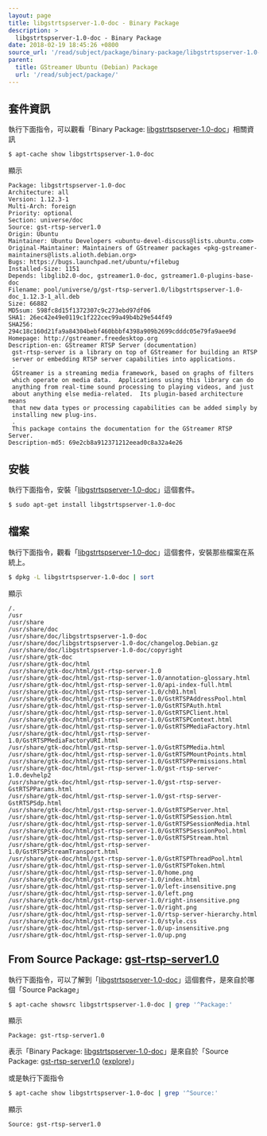 ```yaml
---
layout: page
title: libgstrtspserver-1.0-doc - Binary Package
description: >
  libgstrtspserver-1.0-doc - Binary Package
date: 2018-02-19 18:45:26 +0800
source_url: '/read/subject/package/binary-package/libgstrtspserver-1.0-doc/index.md'
parent:
  title: GStreamer Ubuntu (Debian) Package
  url: '/read/subject/package/'
---
```



## 套件資訊

執行下面指令，可以觀看「Binary Package: [libgstrtspserver-1.0-doc](https://packages.ubuntu.com/artful/libgstrtspserver-1.0-doc)」相關資訊

``` sh
$ apt-cache show libgstrtspserver-1.0-doc
```

顯示

```
Package: libgstrtspserver-1.0-doc
Architecture: all
Version: 1.12.3-1
Multi-Arch: foreign
Priority: optional
Section: universe/doc
Source: gst-rtsp-server1.0
Origin: Ubuntu
Maintainer: Ubuntu Developers <ubuntu-devel-discuss@lists.ubuntu.com>
Original-Maintainer: Maintainers of GStreamer packages <pkg-gstreamer-maintainers@lists.alioth.debian.org>
Bugs: https://bugs.launchpad.net/ubuntu/+filebug
Installed-Size: 1151
Depends: libglib2.0-doc, gstreamer1.0-doc, gstreamer1.0-plugins-base-doc
Filename: pool/universe/g/gst-rtsp-server1.0/libgstrtspserver-1.0-doc_1.12.3-1_all.deb
Size: 66882
MD5sum: 598fc8d15f1372307c9c273ebd97df06
SHA1: 26ec42e49e0119c1f222cec99a49b4b29e544f49
SHA256: 294c18c160d21fa9a84304bebf460bbbf4398a909b2699cdddc05e79fa9aee9d
Homepage: http://gstreamer.freedesktop.org
Description-en: GStreamer RTSP Server (documentation)
 gst-rtsp-server is a library on top of GStreamer for building an RTSP
 server or embedding RTSP server capabilities into applications.
 .
 GStreamer is a streaming media framework, based on graphs of filters
 which operate on media data.  Applications using this library can do
 anything from real-time sound processing to playing videos, and just
 about anything else media-related.  Its plugin-based architecture means
 that new data types or processing capabilities can be added simply by
 installing new plug-ins.
 .
 This package contains the documentation for the GStreamer RTSP Server.
Description-md5: 69e2cb8a912371212eead0c8a32a4e26

```

## 安裝

執行下面指令，安裝「[libgstrtspserver-1.0-doc](https://packages.ubuntu.com/artful/libgstrtspserver-1.0-doc)」這個套件。

``` sh
$ sudo apt-get install libgstrtspserver-1.0-doc
```

## 檔案

執行下面指令，觀看「[libgstrtspserver-1.0-doc](https://packages.ubuntu.com/artful/libgstrtspserver-1.0-doc)」這個套件，安裝那些檔案在系統上。

``` sh
$ dpkg -L libgstrtspserver-1.0-doc | sort
```

顯示

```
/.
/usr
/usr/share
/usr/share/doc
/usr/share/doc/libgstrtspserver-1.0-doc
/usr/share/doc/libgstrtspserver-1.0-doc/changelog.Debian.gz
/usr/share/doc/libgstrtspserver-1.0-doc/copyright
/usr/share/gtk-doc
/usr/share/gtk-doc/html
/usr/share/gtk-doc/html/gst-rtsp-server-1.0
/usr/share/gtk-doc/html/gst-rtsp-server-1.0/annotation-glossary.html
/usr/share/gtk-doc/html/gst-rtsp-server-1.0/api-index-full.html
/usr/share/gtk-doc/html/gst-rtsp-server-1.0/ch01.html
/usr/share/gtk-doc/html/gst-rtsp-server-1.0/GstRTSPAddressPool.html
/usr/share/gtk-doc/html/gst-rtsp-server-1.0/GstRTSPAuth.html
/usr/share/gtk-doc/html/gst-rtsp-server-1.0/GstRTSPClient.html
/usr/share/gtk-doc/html/gst-rtsp-server-1.0/GstRTSPContext.html
/usr/share/gtk-doc/html/gst-rtsp-server-1.0/GstRTSPMediaFactory.html
/usr/share/gtk-doc/html/gst-rtsp-server-1.0/GstRTSPMediaFactoryURI.html
/usr/share/gtk-doc/html/gst-rtsp-server-1.0/GstRTSPMedia.html
/usr/share/gtk-doc/html/gst-rtsp-server-1.0/GstRTSPMountPoints.html
/usr/share/gtk-doc/html/gst-rtsp-server-1.0/GstRTSPPermissions.html
/usr/share/gtk-doc/html/gst-rtsp-server-1.0/gst-rtsp-server-1.0.devhelp2
/usr/share/gtk-doc/html/gst-rtsp-server-1.0/gst-rtsp-server-GstRTSPParams.html
/usr/share/gtk-doc/html/gst-rtsp-server-1.0/gst-rtsp-server-GstRTSPSdp.html
/usr/share/gtk-doc/html/gst-rtsp-server-1.0/GstRTSPServer.html
/usr/share/gtk-doc/html/gst-rtsp-server-1.0/GstRTSPSession.html
/usr/share/gtk-doc/html/gst-rtsp-server-1.0/GstRTSPSessionMedia.html
/usr/share/gtk-doc/html/gst-rtsp-server-1.0/GstRTSPSessionPool.html
/usr/share/gtk-doc/html/gst-rtsp-server-1.0/GstRTSPStream.html
/usr/share/gtk-doc/html/gst-rtsp-server-1.0/GstRTSPStreamTransport.html
/usr/share/gtk-doc/html/gst-rtsp-server-1.0/GstRTSPThreadPool.html
/usr/share/gtk-doc/html/gst-rtsp-server-1.0/GstRTSPToken.html
/usr/share/gtk-doc/html/gst-rtsp-server-1.0/home.png
/usr/share/gtk-doc/html/gst-rtsp-server-1.0/index.html
/usr/share/gtk-doc/html/gst-rtsp-server-1.0/left-insensitive.png
/usr/share/gtk-doc/html/gst-rtsp-server-1.0/left.png
/usr/share/gtk-doc/html/gst-rtsp-server-1.0/right-insensitive.png
/usr/share/gtk-doc/html/gst-rtsp-server-1.0/right.png
/usr/share/gtk-doc/html/gst-rtsp-server-1.0/rtsp-server-hierarchy.html
/usr/share/gtk-doc/html/gst-rtsp-server-1.0/style.css
/usr/share/gtk-doc/html/gst-rtsp-server-1.0/up-insensitive.png
/usr/share/gtk-doc/html/gst-rtsp-server-1.0/up.png
```

## From Source Package: [gst-rtsp-server1.0](/book-framework-gstreamer/read/subject/package/source-package/gst-rtsp-server1.0)

執行下面指令，可以了解到「[libgstrtspserver-1.0-doc](https://packages.ubuntu.com/artful/libgstrtspserver-1.0-doc)」這個套件，是來自於哪個「Source Package」

``` sh
$ apt-cache showsrc libgstrtspserver-1.0-doc | grep '^Package:'
```

顯示

```
Package: gst-rtsp-server1.0
```
表示「Binary Package: [libgstrtspserver-1.0-doc](https://packages.ubuntu.com/artful/libgstrtspserver-1.0-doc)」是來自於「Source Package: [gst-rtsp-server1.0](https://packages.ubuntu.com/source/artful/gst-rtsp-server1.0) ([explore](/book-framework-gstreamer/read/subject/package/source-package/gst-rtsp-server1.0))」

或是執行下面指令

``` sh
$ apt-cache show libgstrtspserver-1.0-doc | grep '^Source:'
```

顯示

```
Source: gst-rtsp-server1.0
```
